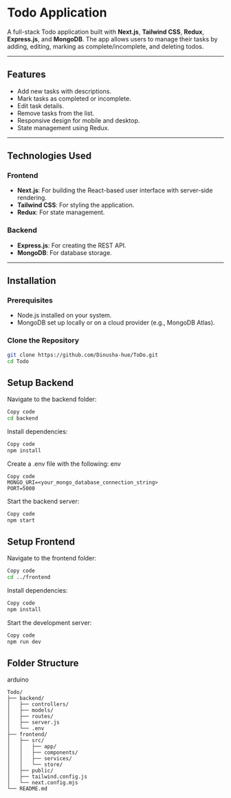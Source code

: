 # Todo Application

A full-stack Todo application built with **Next.js**, **Tailwind CSS**, **Redux**, **Express.js**, and **MongoDB**. The app allows users to manage their tasks by adding, editing, marking as complete/incomplete, and deleting todos. 

---

## Features

- Add new tasks with descriptions.
- Mark tasks as completed or incomplete.
- Edit task details.
- Remove tasks from the list.
- Responsive design for mobile and desktop.
- State management using Redux.

---

## Technologies Used

### Frontend
- **Next.js**: For building the React-based user interface with server-side rendering.
- **Tailwind CSS**: For styling the application.
- **Redux**: For state management.

### Backend
- **Express.js**: For creating the REST API.
- **MongoDB**: For database storage.

---

## Installation

### Prerequisites
- Node.js installed on your system.
- MongoDB set up locally or on a cloud provider (e.g., MongoDB Atlas).

### Clone the Repository
```bash
git clone https://github.com/Dinusha-hue/ToDo.git
cd Todo
```
## Setup Backend

Navigate to the backend folder:
```bash
Copy code
cd backend
```
Install dependencies:
```bash
Copy code
npm install
```
Create a .env file with the following:
env
```
Copy code
MONGO_URI=<your_mongo_database_connection_string>
PORT=5000
```
Start the backend server:

```bash
Copy code
npm start
```
## Setup Frontend

Navigate to the frontend folder:
```bash
Copy code
cd ../frontend
```
Install dependencies:

```bash
Copy code
npm install
```
Start the development server:
```bash
Copy code
npm run dev
```
## Folder Structure
arduino
```
Todo/
├── backend/
│   ├── controllers/
│   ├── models/
│   ├── routes/
│   ├── server.js
│   └── .env
├── frontend/
│   ├── src/
│   │   ├── app/
│   │   ├── components/
│   │   ├── services/
│   │   └── store/
│   ├── public/
│   ├── tailwind.config.js
│   └── next.config.mjs
└── README.md
```
